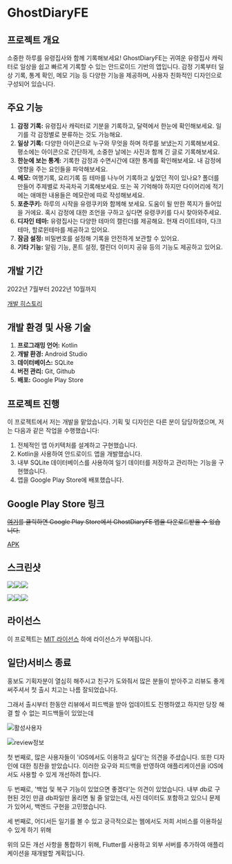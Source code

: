 # GhostDiaryFE

## **프로젝트 개요**

소중한 하루를 유령집사와 함께 기록해보세요! GhostDiaryFE는 귀여운 유령집사 캐릭터로 일상을 쉽고 빠르게 기록할 수 있는 안드로이드 기반의 앱입니다. 감정 기록부터 일상 기록, 통계 확인, 메모 기능 등 다양한 기능을 제공하며, 사용자 친화적인 디자인으로 구성되어 있습니다.

## **주요 기능**

1. **감정 기록:** 유령집사 캐릭터로 기분을 기록하고, 달력에서 한눈에 확인해보세요. 일기를 각 감정별로 분류하는 것도 가능해요.
2. **일상 기록:** 다양한 아이콘으로 누구와 무엇을 하며 하루를 보냈는지 기록해보세요. 평소에는 아이콘으로 간단하게, 소중한 날에는 사진과 함께 긴 글로 기록해보세요.
3. **한눈에 보는 통계:** 기록한 감정과 수면시간에 대한 통계를 확인해보세요. 내 감정에 영향을 주는 요인들을 파악해보세요.
4. **메모:** 여행기록, 요리기록 등 테마를 나누어 기록하고 싶었던 적이 있나요? 폴더를 만들어 주제별로 차곡차곡 기록해보세요. 또는 꼭 기억해야 하지만 다이어리에 적기에는 애매한 내용들은 메모란에 따로 작성해보세요.
5. **포춘쿠키:** 하루의 시작을 유령쿠키와 함께해 보세요. 도움이 될 만한 쪽지가 들어있을 거에요. 혹시 감정에 대한 조언을 구하고 싶다면 유령쿠키를 다시 찾아와주세요.
6. **디자인 테마:** 유령집사는 다양한 테마의 캘린더를 제공해요. 현재 라이트테마, 다크테마, 할로윈테마를 제공하고 있어요.
7. **잠금 설정:** 비밀번호를 설정해 기록을 안전하게 보관할 수 있어요.
8. **기타 기능:** 알림 기능, 폰트 설정, 캘린더 이미지 공유 등의 기능도 제공하고 있어요.

## **개발 기간**

2022년 7월부터 2022년 10월까지

[개발 히스토리](개발히스토리.md)

## **개발 환경 및 사용 기술**

1. **프로그래밍 언어:** Kotlin
2. **개발 환경:** Android Studio
3. **데이터베이스:** SQLite
4. **버전 관리:** Git, Github
5. **배포:** Google Play Store

## **프로젝트 진행**

이 프로젝트에서 저는 개발을 맡았습니다.  기획 및 디자인은 다른 분이 담당하였으며, 저는 다음과 같은 작업을 수행했습니다:

1. 전체적인 앱 아키텍처를 설계하고 구현했습니다.
2. Kotlin을 사용하여 안드로이드 앱을 개발했습니다.
3. 내부 SQLite 데이터베이스를 사용하여 일기 데이터를 저장하고 관리하는 기능을 구현했습니다.
4. 앱을 Google Play Store에 배포했습니다.

## **Google Play Store 링크**

<s>[여기](https://play.google.com/store/apps/details?id=com.ghostdiary.ghostdiary)를 클릭하면 Google Play Store에서 GhostDiaryFE 앱을 다운로드받을 수 있습니다. </s>

[APK](17.apk)

## **스크린샷**



<img src="./assets/1.png"><img src="./assets/2.png"><img src="./assets/3.png">

<img src="./assets/4.png"><img src="./assets/5.png"><img src="./assets/6.png">



## **라이선스**

이 프로젝트는 [MIT 라이선스](https://chat.openai.com/c/LICENSE) 하에 라이선스가 부여됩니다.

## 일단)서비스 종료

홍보도 기획자분이 열심히 해주시고 친구가 도와줘서 많은 분들이 받아주고 리뷰도 좋게 써주셔서 첫 출시 치고는 나름 잘되었습니다. 

그래서 출시부터 한동안  리뷰에서 피드백을 받아 업데이트도 진행하였고  하지만 당장 해결 할 수 없는 피드백들이 있었는데

![활성사용자](./assets/usercount.png)

![review정보](./assets/review.png)

첫 번째로, 많은 사용자들이 'iOS에서도 이용하고 싶다'는 의견을 주셨습니다. 또한 디자인에 대한 칭찬을 받았습니다. 이러한 요구와 피드백을 반영하여 애플리케이션을 iOS에서도 사용할 수 있게 개선하려 합니다.

두 번째로, '백업 및 복구 기능이 있었으면 좋겠다'는 의견이 있었습니다. 내부 db로 구현된 것인 만큼 db파일만 올리면 될 줄 알았는데, 사진 데이터도 포함하고 있으니 문제가 있어서, 백엔드 구현을 고민했습니다.

세 번째로, 어디서든 일기를 볼 수 있고 궁극적으로는 웹에서도 저희 서비스를 이용하실 수 있게 하기 위해

위의 모든 개선 사항을 통합하기 위해,  Flutter를 사용하고 외부 서버를 추가하여 애플리케이션을 재개발할 계획입니다.
